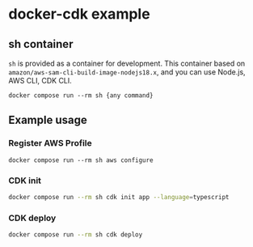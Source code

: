 # docker-cdk example

## sh container

`sh` is provided as a container for development.
This container based on `amazon/aws-sam-cli-build-image-nodejs18.x`, and you can use Node.js, AWS CLI, CDK CLI.

```shell
docker compose run --rm sh {any command}
```

## Example usage

### Register AWS Profile

```shell
docker compose run --rm sh aws configure
```

### CDK init

```sh
docker compose run --rm sh cdk init app --language=typescript
```

### CDK deploy

```sh
docker compose run --rm sh cdk deploy
```
